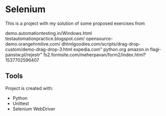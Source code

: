# Selenium
This is a project with my solution of some proposed exercises from 

demo.automationtesting.in/Windows.html
testautomationpractice.blogspot.com/
opensource-demo.orangehrmlive.com/
dhtmlgoodies.com/scripts/drag-drop-custom/demo-drag-drop-3.html
expedia.com"
python.org
amazon.in
flagi-panstw.pl/rejestr"
fs2.formsite.com/meherpavan/form2/index.html?1537702596407

## **Tools**
Project is created with:
* Python
* Unittest
* Selenium WebDriver 



